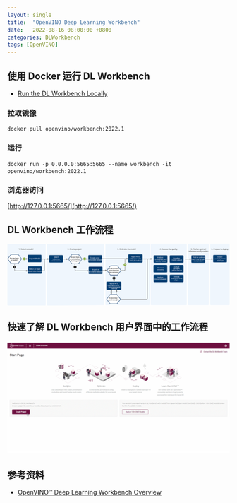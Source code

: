 ```yaml
---
layout: single
title:  "OpenVINO Deep Learning Workbench"
date:   2022-08-16 08:00:00 +0800
categories: DLWorkbench
tags: [OpenVINO]
---
```


## 使用 Docker 运行 DL Workbench
* [Run the DL Workbench Locally](https://docs.openvino.ai/latest/workbench_docs_Workbench_DG_Run_Locally.html)

### 拉取镜像
```shell
docker pull openvino/workbench:2022.1
```

### 运行
```shell
docker run -p 0.0.0.0:5665:5665 --name workbench -it openvino/workbench:2022.1
```

### 浏览器访问
[http://127.0.0.1:5665/](http://127.0.0.1:5665/)

## DL Workbench 工作流程
![](/images/2022/openvino/dl_wb_diagram_overview.svg)

## 快速了解 DL Workbench 用户界面中的工作流程
![](/images/2022/openvino/workflow_DL_Workbench.gif)


## 参考资料
* [OpenVINO™ Deep Learning Workbench Overview](https://docs.openvino.ai/latest/workbench_docs_Workbench_DG_Introduction.html)
